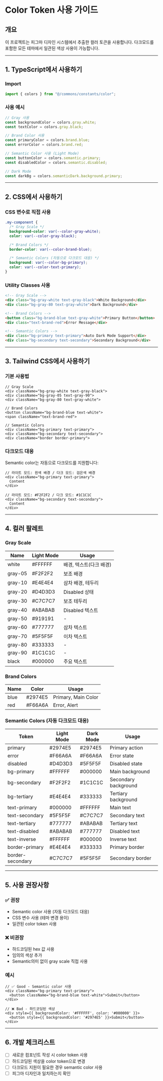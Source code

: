 # Color Token 사용 가이드

## 개요

이 프로젝트는 피그마 디자인 시스템에서 추출한 컬러 토큰을 사용합니다.
다크모드를 포함한 모든 테마에서 일관된 색상 사용이 가능합니다.

---

## 1. TypeScript에서 사용하기

### Import

```typescript
import { colors } from "@/commons/constants/color";
```

### 사용 예시

```typescript
// Gray 사용
const backgroundColor = colors.gray.white;
const textColor = colors.gray.black;

// Brand Color 사용
const primaryColor = colors.brand.blue;
const errorColor = colors.brand.red;

// Semantic Color 사용 (Light Mode)
const buttonColor = colors.semantic.primary;
const disabledColor = colors.semantic.disabled;

// Dark Mode
const darkBg = colors.semanticDark.background.primary;
```

---

## 2. CSS에서 사용하기

### CSS 변수로 직접 사용

```css
.my-component {
  /* Gray Scale */
  background-color: var(--color-gray-white);
  color: var(--color-gray-black);

  /* Brand Colors */
  border-color: var(--color-brand-blue);

  /* Semantic Colors (자동으로 다크모드 대응) */
  background: var(--color-bg-primary);
  color: var(--color-text-primary);
}
```

### Utility Classes 사용

```html
<!-- Gray Scale -->
<div class="bg-gray-white text-gray-black">White Background</div>
<div class="bg-gray-80 text-gray-white">Dark Background</div>

<!-- Brand Colors -->
<button class="bg-brand-blue text-gray-white">Primary Button</button>
<div class="text-brand-red">Error Message</div>

<!-- Semantic Colors -->
<div class="bg-primary text-primary">Auto Dark Mode Support</div>
<div class="bg-secondary text-secondary">Secondary Background</div>
```

---

## 3. Tailwind CSS에서 사용하기

### 기본 사용법

```tsx
// Gray Scale
<div className="bg-gray-white text-gray-black">
<div className="bg-gray-05 text-gray-90">
<div className="bg-gray-80 text-gray-white">

// Brand Colors
<button className="bg-brand-blue text-white">
<span className="text-brand-red">

// Semantic Colors
<div className="bg-primary text-primary">
<div className="bg-secondary text-secondary">
<div className="border border-primary">
```

### 다크모드 대응

Semantic color는 자동으로 다크모드를 지원합니다:

```tsx
// 라이트 모드: 흰색 배경 / 다크 모드: 검은색 배경
<div className="bg-primary text-primary">
  Content
</div>

// 라이트 모드: #F2F2F2 / 다크 모드: #1C1C1C
<div className="bg-secondary text-secondary">
  Content
</div>
```

---

## 4. 컬러 팔레트

### Gray Scale

| Name    | Light Mode | Usage                   |
| ------- | ---------- | ----------------------- |
| white   | #FFFFFF    | 배경, 텍스트(다크 배경) |
| gray-05 | #F2F2F2    | 보조 배경               |
| gray-10 | #E4E4E4    | 삼차 배경, 테두리       |
| gray-20 | #D4D3D3    | Disabled 상태           |
| gray-30 | #C7C7C7    | 보조 테두리             |
| gray-40 | #ABABAB    | Disabled 텍스트         |
| gray-50 | #919191    | -                       |
| gray-60 | #777777    | 삼차 텍스트             |
| gray-70 | #5F5F5F    | 이차 텍스트             |
| gray-80 | #333333    | -                       |
| gray-90 | #1C1C1C    | -                       |
| black   | #000000    | 주요 텍스트             |

### Brand Colors

| Name | Color   | Usage               |
| ---- | ------- | ------------------- |
| blue | #2974E5 | Primary, Main Color |
| red  | #F66A6A | Error, Alert        |

### Semantic Colors (자동 다크모드 대응)

| Token            | Light Mode | Dark Mode | Usage                |
| ---------------- | ---------- | --------- | -------------------- |
| primary          | #2974E5    | #2974E5   | Primary action       |
| error            | #F66A6A    | #F66A6A   | Error state          |
| disabled         | #D4D3D3    | #5F5F5F   | Disabled state       |
| bg-primary       | #FFFFFF    | #000000   | Main background      |
| bg-secondary     | #F2F2F2    | #1C1C1C   | Secondary background |
| bg-tertiary      | #E4E4E4    | #333333   | Tertiary background  |
| text-primary     | #000000    | #FFFFFF   | Main text            |
| text-secondary   | #5F5F5F    | #C7C7C7   | Secondary text       |
| text-tertiary    | #777777    | #ABABAB   | Tertiary text        |
| text-disabled    | #ABABAB    | #777777   | Disabled text        |
| text-inverse     | #FFFFFF    | #000000   | Inverse text         |
| border-primary   | #E4E4E4    | #333333   | Primary border       |
| border-secondary | #C7C7C7    | #5F5F5F   | Secondary border     |

---

## 5. 사용 권장사항

### ✅ 권장

- Semantic color 사용 (자동 다크모드 대응)
- CSS 변수 사용 (테마 변경 용이)
- 일관된 color token 사용

### ❌ 비권장

- 하드코딩된 hex 값 사용
- 임의의 색상 추가
- Semantic의미 없이 gray scale 직접 사용

### 예시

```tsx
// ✅ Good - Semantic color 사용
<div className="bg-primary text-primary">
  <button className="bg-brand-blue text-white">Submit</button>
</div>

// ❌ Bad - 하드코딩된 색상
<div style={{ backgroundColor: '#FFFFFF', color: '#000000' }}>
  <button style={{ backgroundColor: '#2974E5' }}>Submit</button>
</div>
```

---

## 6. 개발 체크리스트

- [ ] 새로운 컴포넌트 작성 시 color token 사용
- [ ] 하드코딩된 색상을 color token으로 변경
- [ ] 다크모드 지원이 필요한 경우 semantic color 사용
- [ ] 피그마 디자인과 일치하는지 확인
